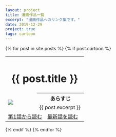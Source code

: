 ```yaml
---
layout: project
title: 漫画作品一覧
excerpt: "漫画作品へのリンク集です。"
date: 2019-12-29
project: true
tags: cartoon
---
```


{% for post in site.posts %}
  {% if post.cartoon %}
    <div class="wrapper animated fadeIn">
      <div class="content">
        <table>
          <tr>
            <th colspan="6">
              <h1>{{ post.title }}</h1>
            </th>
          </tr>
          <tr>
            <td rowspan="2" colspan="2"  width="40%">
              <img src = "{{ site.url }}/{{ post.url-logo }}">
            </td>
            <th colspan="4" width="60%">
              あらすじ
            </th>
          </tr>
          <tr>
            <td colspan="4">
              {{ post.excerpt }}
            </td>
          </tr>
          <tr>
            <td colspan="3" width="50%">
              <a class="btn zoombtn" href="{{ post.url-initial }}">
                第1話から読む
              </a>
            </td>
            <td colspan="3"  width="50%">
              <a class="btn zoombtn" href="{{ post.url-final }}">
                最新話を読む
              </a>
            </td>
          </tr>
        </table>
      </div>
    </div>
  {% endif %}
{% endfor %}

